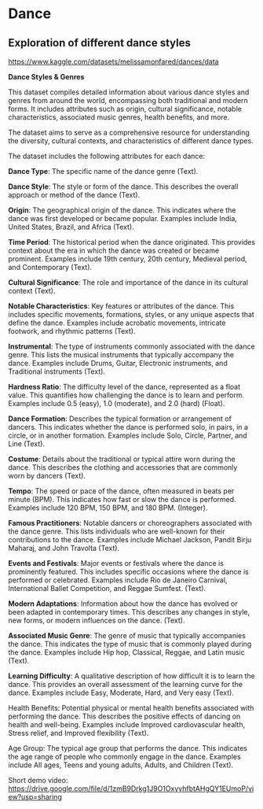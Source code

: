 # Dance
## Exploration of different dance styles 
https://www.kaggle.com/datasets/melissamonfared/dances/data

**Dance Styles & Genres**


This dataset compiles detailed information about various dance styles and genres from around the world, encompassing both traditional and modern forms. It includes attributes such as origin, cultural significance, notable characteristics, associated music genres, health benefits, and more. 

The dataset aims to serve as a comprehensive resource for understanding the diversity, cultural contexts, and characteristics of different dance types.

The dataset includes the following attributes for each dance:

**Dance Type**: The specific name of the dance genre (Text).

**Dance Style**: The style or form of the dance. This describes the overall approach or method of the dance (Text).

**Origin**: The geographical origin of the dance. This indicates where the dance was first developed or became popular. Examples include India, United States, Brazil, and Africa (Text).

**Time Period**: The historical period when the dance originated. This provides context about the era in which the dance was created or became prominent. Examples include 19th century, 20th century, Medieval period, and Contemporary (Text).

**Cultural Significance**: The role and importance of the dance in its cultural context (Text).

**Notable Characteristics**: Key features or attributes of the dance. This includes specific movements, formations, styles, or any unique aspects that define the dance. Examples include acrobatic movements, intricate footwork, and rhythmic patterns (Text).

**Instrumental**: The type of instruments commonly associated with the dance genre. This lists the musical instruments that typically accompany the dance. Examples include Drums, Guitar, Electronic instruments, and Traditional instruments (Text).

**Hardness Ratio**: The difficulty level of the dance, represented as a float value. This quantifies how challenging the dance is to learn and perform. Examples include 0.5 (easy), 1.0 (moderate), and 2.0 (hard) (Float).

**Dance Formation**: Describes the typical formation or arrangement of dancers. This indicates whether the dance is performed solo, in pairs, in a circle, or in another formation. Examples include Solo, Circle, Partner, and Line (Text).

**Costume**: Details about the traditional or typical attire worn during the dance. This describes the clothing and accessories that are commonly worn by dancers (Text).

**Tempo**: The speed or pace of the dance, often measured in beats per minute (BPM). This indicates how fast or slow the dance is performed. Examples include 120 BPM, 150 BPM, and 180 BPM. (Integer).

**Famous Practitioners**: Notable dancers or choreographers associated with the dance genre. This lists individuals who are well-known for their contributions to the dance. Examples include Michael Jackson, Pandit Birju Maharaj, and John Travolta (Text).

**Events and Festivals**: Major events or festivals where the dance is prominently featured. This includes specific occasions where the dance is performed or celebrated. Examples include Rio de Janeiro Carnival, International Ballet Competition, and Reggae Sumfest. (Text).

**Modern Adaptations**: Information about how the dance has evolved or been adapted in contemporary times. This describes any changes in style, new forms, or modern influences on the dance. (Text).

**Associated Music Genre**: The genre of music that typically accompanies the dance. This indicates the type of music that is commonly played during the dance. Examples include Hip hop, Classical, Reggae, and Latin music (Text).

**Learning Difficulty**: A qualitative description of how difficult it is to learn the dance. This provides an overall assessment of the learning curve for the dance. Examples include Easy, Moderate, Hard, and Very easy (Text).

Health Benefits: Potential physical or mental health benefits associated with performing the dance. This describes the positive effects of dancing on health and well-being. Examples include Improved cardiovascular health, Stress relief, and Improved flexibility (Text).

Age Group: The typical age group that performs the dance. This indicates the age range of people who commonly engage in the dance. Examples include All ages, Teens and young adults, Adults, and Children (Text).

Short demo video: https://drive.google.com/file/d/1zmB9Drkg1J9O1OxyyhfbtAHgQY1EUmoP/view?usp=sharing
